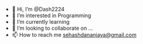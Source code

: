 - 👋 Hi, I’m @Dash2224
- 👀 I’m interested in Programming
- 🌱 I’m currently learning
- 💞️ I’m looking to collaborate on ...
- 📫 How to reach me sehashdananjaya@gmail.com

<!---
Dash2224/Dash2224 is a ✨ special ✨ repository because its `README.md` (this file) appears on your GitHub profile.
You can click the Preview link to take a look at your changes.
--->
